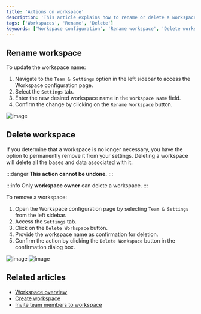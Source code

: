 ```yaml
---
title: 'Actions on workspace'
description: 'This article explains how to rename or delete a workspace.'
tags: ['Workspaces', 'Rename', 'Delete']
keywords: ['Workspace configuration', 'Rename workspace', 'Delete workspace', 'Workspace actions', 'Workspace management', 'Workspace administration', 'Workspace settings', 'Workspace organization']
---
```



## Rename workspace

To update the workspace name:

1. Navigate to the `Team & Settings` option in the left sidebar to access the Workspace configuration page.
2. Select the `Settings` tab.
3. Enter the new desired workspace name in the `Workspace Name` field.
4. Confirm the change by clicking on the `Rename Workspace` button.

![image](/img/v2/workspace/workspace-rename.png)

## Delete workspace
If you determine that a workspace is no longer necessary, you have the option to permanently remove it from your settings. Deleting a workspace will delete all the bases and data associated with it.

:::danger
**This action cannot be undone.**
:::

:::info
Only **workspace owner** can delete a workspace.
:::

To remove a workspace:

1. Open the Workspace configuration page by selecting `Team & Settings` from the left sidebar.
2. Access the `Settings` tab.
3. Click on the `Delete Workspace` button.
4. Provide the workspace name as confirmation for deletion.
5. Confirm the action by clicking the `Delete Workspace` button in the confirmation dialog box.

![image](/img/v2/workspace/workspace-delete.png)
![image](/img/v2/workspace/workspace-delete-confirmation.png)

## Related articles
- [Workspace overview](/workspaces/workspace-overview)
- [Create workspace](/workspaces/create-workspace)
- [Invite team members to workspace](/workspaces/workspace-collaboration)
